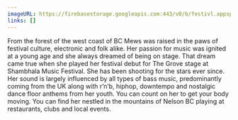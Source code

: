 ```yaml
---
imageURL: https://firebasestorage.googleapis.com:443/v0/b/festivl.appspot.com/o/userContent%2F82B4A008-D03B-4927-AAA1-619C43F51995.png?alt=media&token=13536adb-c89d-487c-8e9c-0ab8170982a5
links: []
---
```

From the forest of the west coast of BC Mews was raised in the paws of festival culture, electronic and folk alike. Her passion for music was ignited at a young age and she always dreamed of being on stage. That dream came true when she played her festival debut for The Grove stage at Shambhala Music Festival. 
She has been shooting for the stars ever since.
Her sound is largely influenced by all types of bass music, predominantly coming from the UK along with r’n’b, hiphop, downtempo and nostalgic dance floor anthems from her youth. You can count on her to get your body moving.
You can find her nestled in the mountains of Nelson BC playing at restaurants, clubs and local events. 